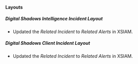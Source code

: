 
#### Layouts
##### Digital Shadows Intelligence Incident Layout
- Updated the *Related Incident* to *Related Alerts* in XSIAM.
##### Digital Shadows Client Incident Layout
- Updated the *Related Incident* to *Related Alerts* in XSIAM.
